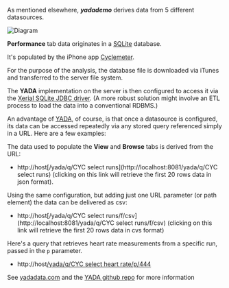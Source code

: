 As mentioned elsewhere, <strong><em>yadademo</em></strong> derives data from 5 different datasources.

![Diagram](null)

**Performance** tab data originates in a [SQLite](http://sqlite.org) database. 

It's populated by the iPhone app [Cyclemeter](https://abvio.com/cyclemeter/).

For the purpose of the analysis, the database file is downloaded via iTunes and transferred to the server file system. 

The **YADA** implementation on the server is then configured to access it via the [Xerial SQLite JDBC driver](https://bitbucket.org/xerial/sqlite-jdbc). (A more robust solution might involve an ETL process to load the data into a conventional RDBMS.)

An advantage of [YADA](https://github.com/Novartis.com), of course, is that once a datasource is configured, its data can be accessed repeatedly via any stored query referenced simply in a URL. Here are a few examples:

The data used to populate the **View** and **Browse** tabs is derived from the URL: 

* http://host[/yada/q/CYC select runs](http://localhost:8081/yada/q/CYC select runs) (clicking on this link will retrieve the first 20 rows data in json format). 

Using the same configuration, but adding just one URL parameter (or path element) the data can be delivered as csv: 

* http://host[/yada/q/CYC select runs/f/csv](http://localhost:8081/yada/q/CYC select runs/f/csv) (clicking on this link will retrieve the first 20 rows data in cvs format)

Here's a query that retrieves heart rate measurements from a specific run, passed in the `p` parameter.

* http://host[/yada/q/CYC select heart rate/p/444](http://localhost:8081/yada/q/CYC%20select%20heart%20rate/p/444)

See [yadadata.com](http://yadadata.com) and the [YADA github repo](https://github.com/Novartis/YADA) for more information